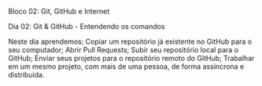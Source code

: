 Bloco 02: Git, GitHub e Internet 

Dia 02: Git & GitHub - Entendendo os comandos 

Neste dia aprendemos: 
Copiar um repositório já existente no GitHub para o seu computador; 
Abrir Pull Requests; 
Subir seu repositório local para o GitHub; 
Enviar seus projetos para o repositório remoto do GitHub; 
Trabalhar em um mesmo projeto, com mais de uma pessoa, de forma assíncrona e distribuída. 
